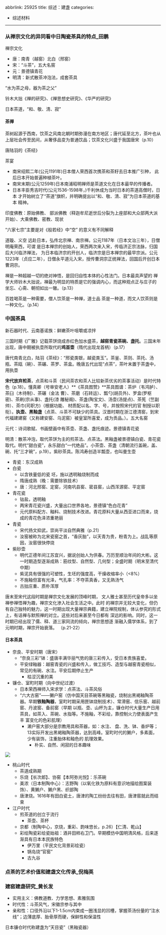 abbrlink: 25925
title: 综述：建盏
categories:
  - 综述材料
---
### 从禅宗文化的异同看中日陶瓷茶具的特点_田鹏

禅宗文化

- 唐：南青（越窑）北白（邢窑）
- 宋：“斗茶”，五大名窑
- 元：景德镇青花
- 明清：新式散茶冲泡法，成套茶具

“水为茶之母，器为茶之父”

铃木大拙《禅的研究》、《禅思想史研究》、《华严的研究》

日本茶道，“和、敬、清、寂”

#### 茶禅

茶树起源于西南，饮茶之风南北朝时期弥漫在南方地区；唐代延至北方，茶叶也从上层社会传至民间，从奢侈品变为普通饮品；饮茶文化兴盛于我国唐宋（p.10）

唐陆羽的《茶经》

茶宴

- 南宋绍熙二年(公元1191年)日本僧人荣西首次携茶和茶籽去日本推广引种， 此后日本开始普遍种植茶叶。
- 南宋末期(公元1259年)日本南浦昭明禅师是茶道文化在日本最早的传播者。 
- 日本丰臣秀吉时代(公元1536-1598年，)千利休成为当时日本的茶道高僧时，日本 才开始树立了“茶道”旗帜，并明确提出以“和、敬、清、寂”为日本茶道的基本 精神。

印度佛教：原始佛教、 部派佛教（释迦牟尼逝世后分裂为上座部和大众部两大派开始）、大乘佛教、密教、现状

“六家七宗”主要是对《般若经》中“空” 的意义有不同解释

道璇、义空 远赴日本，弘传北宗禅、南宗禅。公元1187年（日本文治三年），日僧明庵荣西，可谓 是日本禅宗的创始人，荣西两次来入宋，传临济正宗法脉，归国后大兴临济禅法， 为日本临济宗的开创人，临济宗是日本禅宗的最早宗派。公元1223年（贞应二年），日僧永平道元入宋，授传曹洞宗正统禅法，回国后开创日本曹洞宗。

禅是一种超越一切的绝对神悟，是回归自性本体的心性法门。日本最具声望的 禅学大师铃木大拙说，禅最为明显的特质是它的强调内心，而这种观点正与庄子的 坐忘、心斋、朝彻如出一辙。（p.13）

百姓喝茶是一种需要，僧人饮茶是一种禅，道士品 茶是一种道，而文人饮茶则是一种文化。（p.14）

### 中国茶具

新石器时代、云南基诺族：鲜嫩茶叶咀嚼或凉拌

三国时期《广雅》记载茶饼烧成赤红色加水盛茶，**越窑青瓷茶碗、盏托**。三国末年出现，唐中期被执壶所取代的**鸡首壶**（隋代出现龙首柄）（p.17）

唐代南青北白，陆羽《茶经》：“邢瓷类银，越瓷类玉”。茶釜、茶则、茶托、汤瓶、茶瓯（碗）、茶碾、茶罗、茶盒。晚唐五代出现“点茶”，茶叶末置于茶盏中，用执壶

**宋代放弃煎茶**，点茶和斗茶（民间茶农和茶人比较新茶优劣的茶事活动）是时代特色（p.18）。懂真卿（号审安老人）**《茶具图赞》**茶具图谱：茶炉（韦鸿胪）、茶臼（木待制）、茶碾（金法 曹）、茶磨（石转运）、瓢勺(胡员外)、罗盒(罗枢密)、茶刷(宗从事)、盏托(漆 雕秘阁)、茶盏(陶宝文)、汤壶(汤提点)、茶筅（竺副帅）、茶巾(司职方)（根据功能、 材质配以名、字、号，并按照宋代的官 制授以职衔）。**执壶、黑釉盏**（点茶、斗茶不可缺少的茶具。汉晋时期在浙江德清窑，到宋代福建建窑（又称建安窑、乌泥窑）被皇室所喜爱，成为贡品。）。五大名窑

元代：诗词歌赋、书画壁画中有茶壶、茶盏、盏托痕迹。景德镇青花瓷

明清：散茶冲泡，取代茶饼为主的煎茶法、点茶法。黑釉盏被景德镇白瓷、青花瓷取代。明代“甜白瓷”，永乐甜白“一代绝品”。小茶壶、茶盏（清朝流行盖碗，盖、碗、托“三才碗”，p.19）。紫砂茶具。陈鸿寿创造半瓢壶，也叫曼生壶

- 青瓷：东汉成熟
- 白瓷
  - 以含铁量低的瓷 坯，施以透明釉烧制而成
  - 隋唐成熟（晚：需要除铁技术）
  - 唐：河北邢窑、定窑，河南巩县窑、密县窑，山西浑源窑、平定窑
- 青花瓷
  - 钴盐，透明釉
  - 两宋青花瓷兴盛，大量出口世界各地，景德镇“色白花青”
  - 元代原料配方、釉料、烧制技术改进。青花原料大量从西亚进口而来，烧成的青花色泽浓重艳丽
- 青瓷
  - 宋代扬文抑武，崇尚平淡自然典雅（p.21）
  - 汝窑被称为北宋瓷窑之首，“香灰胎”，以天青为贵，粉青为上。战乱等原因，汝窑很快停烧
- 紫砂壶
  - 明代正德年间江苏宜兴，据说创始人为供春。万历至顺治年间的大彬。这一时期造型逐渐成熟：筋纹型、自然型、几何型；全盛时期（明末至清代中期）
  - 紫泥具有很强的可塑性，生坯的强度高，干燥收缩率小（<8%）
  - 不施釉但富有光泽，气孔率：不夺茶真香，又无熟汤气
  - 古拙庄重、质朴浑厚

唐末至宋代这段时期是禅宗文化发展的顶峰时期， 文人雅士甚至历代皇帝多以坐禅参禅悟禅为趣，禅宗文化渗入社会生活之中。此时 的禅宗并无较大变化，但仍有自己独特的魅力，这一时期出现大量禅宗典籍，建立禅院规制，体认参究的形式上，有话禅与默照禅的对立。这些对后来甚至今日都有 深远的影响。同时，这一时期已经出现了儒、释、道三家同流的倾向，禅宗思想逐 渐融入儒学体系，到了元明时期，禅宗开始衰落。 （p.21-22）

#### 日本茶具

- 奈良、平安时期（唐宋）
  - “奈良三彩”钵：盛唐丰满华丽气势的唐三彩传入，受日本贵族喜爱。
  - 平安绿釉器：越窑青瓷的兴盛和传入，做工技巧、造型与越窑青瓷相似，常见的有碗、水注。平安后期停止生产
    - 枯涩沉重的美
- 镰仓、室町时期（向中世纪过渡）
  - 日本荣西禅师入宋求学：点茶法、斗茶风俗
  - “六大古窑”——獭户窑（仿中国天目茶碗等黑釉瓷，烧制出黑褐釉陶茶器。早期**铁釉陶器**，室町时期采用匣钵烧制技术）、常滑窑、信乐窑、越前窑、丹波窑、备前窑（早期 以瓶、壶、山杯为主，镰仓时代大量生产日用茶具，如茶入、茶碗、水指等。不施釉，不彩绘，靠控制火力使表面产生丰 富变化的色彩肌理）
    - 濑户窑大部分是宗教用具和茶器，如：水注、 盘、洗、钵、香炉等；13实际开发出黑褐釉陶茶器，达到高峰。室町时代的獭户，多素面，少有装饰，注重胎体和釉色的 肌理效果。 
      - 朴实、自然、闲寂的日本趣味

![](liuguyao.jpg)

- 桃山时代
  - 茶道成熟期
  - 乐烧【长次郎】、协窑【本阿弥光悦】：乐茶碗
  - 美浓（日本制陶中心）：志野陶（以氧化铁为原料有意识地描绘图案装饰）、黄獭户、獭户黑、织部陶
  - 唐津烧。1616年有田白瓷土，唐津的陶工纷纷去往有田，唐津窑就此而结束
- 江户时代
  - 煎茶道的创立于流行
    - 茶壶、茶杯
  - 京都（制陶中心，京烧，重彩、韵味悠长，p.26）【仁清、乾山】
  - 彩绘陶瓷彩绘瓷始祖：酒井田柿右卫门。早期模仿中国明清风格，后来逐渐具有日本本民族特色
    - 伊万里（平民文化背景彩绘瓷）
    - 锅岛烧“官窑”
    - 古九谷

### 点茶的艺术价值和建盏文化传承_倪梅英

### 建窑建盏研究_黄长发

- 实用主义：佛教道教、力学思想、素雅氛围
- 时代性：斗茶风气，宋徽宗参与其中
- 亲和性：口径外沿以下1-1.5cm内束成一圈浅显的凹槽，掌握茶汤份量的“注水线”；边薄底厚、胎骨厚而硬，保鲜性和保温性

日本镰仓时代称建盏为“天目瓷”（黑釉瓷器）
